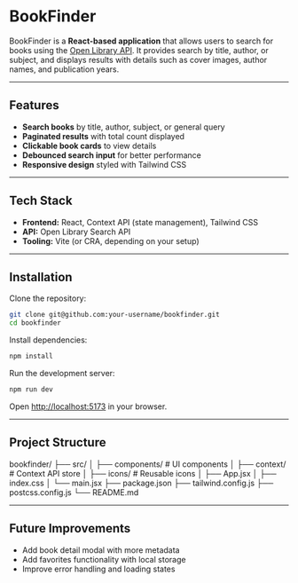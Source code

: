 # BookFinder

BookFinder is a **React-based application** that allows users to search for books using the [Open Library API](https://openlibrary.org/developers/api). It provides search by title, author, or subject, and displays results with details such as cover images, author names, and publication years.

---

## Features

- **Search books** by title, author, subject, or general query
- **Paginated results** with total count displayed
- **Clickable book cards** to view details
- **Debounced search input** for better performance
- **Responsive design** styled with Tailwind CSS

---

## Tech Stack

- **Frontend:** React, Context API (state management), Tailwind CSS
- **API:** Open Library Search API
- **Tooling:** Vite (or CRA, depending on your setup)

---

## Installation

Clone the repository:

```bash
git clone git@github.com:your-username/bookfinder.git
cd bookfinder
```

Install dependencies:

```bash
npm install
```

Run the development server:

```bash
npm run dev
```

Open [http://localhost:5173](http://localhost:5173) in your browser.

---

## Project Structure
bookfinder/
├── src/
│   ├── components/   # UI components
│   ├── context/      # Context API store
│   ├── icons/        # Reusable icons
│   ├── App.jsx
│   ├── index.css
│   └── main.jsx
├── package.json
├── tailwind.config.js
├── postcss.config.js
└── README.md

---

## Future Improvements

- Add book detail modal with more metadata
- Add favorites functionality with local storage
- Improve error handling and loading states